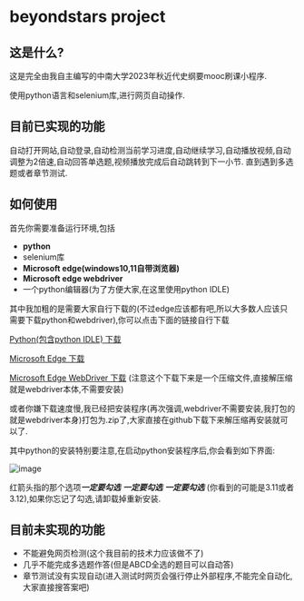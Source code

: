 # beyondstars project

## 这是什么?

这是完全由我自主编写的中南大学2023年秋近代史纲要mooc刷课小程序.

使用python语言和selenium库,进行网页自动操作.

## 目前已实现的功能

自动打开网站,自动登录,自动检测当前学习进度,自动继续学习,自动播放视频,自动调整为2倍速,自动回答单选题,视频播放完成后自动跳转到下一小节.
直到遇到多选题或者章节测试.


## 如何使用

首先你需要准备运行环境,包括

- **python**
- selenium库
- **Microsoft edge(windows10,11自带浏览器)**
- **Microsoft edge webdriver**
- 一个python编辑器(为了方便大家,在这里使用python IDLE)


其中我加粗的是需要大家自行下载的(不过edge应该都有吧,所以大多数人应该只需要下载python和webdriver),你可以点击下面的链接自行下载


[Python(包含python IDLE) 下载](https://www.python.org/downloads/)


[Microsoft Edge 下载](https://www.microsoft.com/zh-cn/edge/download)


[Microsoft Edge WebDriver 下载](https://developer.microsoft.com/en-us/microsoft-edge/tools/webdriver/)  (注意这个下载下来是一个压缩文件,直接解压缩就是webdriver本体,不需要安装)


或者你嫌下载速度慢,我已经把安装程序(再次强调,webdriver不需要安装,我打包的就是webdriver本身)打包为.zip了,大家直接在github下载下来解压缩再安装就可以了.

其中python的安装特别要注意,在启动python安装程序后,你会看到如下界面:

![image](https://github.com/yuan-minglongze/beyondstars/assets/129572345/4799516f-4df4-4b51-974c-f38facb667c7)

红箭头指的那个选项***一定要勾选*** ***一定要勾选*** ***一定要勾选*** (你看到的可能是3.11或者3.12),如果你忘记了勾选,请卸载掉重新安装.




## 目前未实现的功能

- 不能避免网页检测(这个我目前的技术力应该做不了)
- 几乎不能完成多选题作答(但是ABCD全选的题目可以自动答)
- 章节测试没有实现自动(进入测试时网页会强行停止外部程序,不能完全自动化,大家直接搜答案吧)
